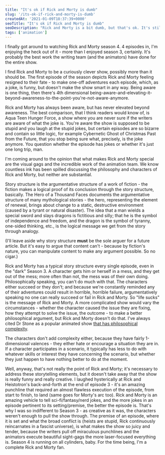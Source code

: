 ```yaml
---
title: "It's ok if Rick and Morty is dumb"
slug: '/its-ok-if-rick-and-morty-is-dumb'
createdAt: '2021-01-09T18:37:39+0000'
seoTitle: "It's ok if Rick and Morty is dumb"
seoDescription: "Rick and Morty is a bit dumb, but that's ok. It's still a great show."
tags: ['animation']
---
```


I finally got around to watching Rick and Morty season 4. 4 episodes in, I'm enjoying the heck out of it - more than I enjoyed season 3, certainly. It's probably the best work the writing team (and the animators) have done for the entire show.

I find Rick and Morty to be a curiously clever show, possibly more than it should be. The first episode of the season depicts Rick and Morty feeling resigned to their fate - to make one-off adventures each episode, which, as a joke, is funny, but doesn't make the show smart in any way. Being aware is one thing, then there's 4th dimensional being-aware-and-elevating-it-beyond-awareness-to-the-point-you're-not-aware-anymore.

Rick and Morty has always been aware, but has never elevated beyond awareness. The best comparison, that I think readers would know of, is Aqua Teen Hunger Force, a show where you are never sure if the writers are aware of what the joke is. You're aware the show is supposed to be stupid and you laugh at the stupid jokes, but certain episodes are so bizarre and contain so little logic, for example Cybernetic Ghost of Christmas Past from the Future, that you stop being sure what, precisely, is the joke anymore. You question whether the episode has jokes or whether it's just one long trip, man.

I'm coming around to the opinion that what makes Rick and Morty special are the visual gags and the incredible work of the animation team. We know countless ink has been spilled discussing the philosophy and characters of Rick and Morty, but neither are substantial.

Story structure is the argumentative structure of a work of fiction - the fiction makes a logical proof of its conclusion through the story structure, basically. The Hero of a Thousand Faces documents the argumentative structure of many mythological stories - the hero, representing the element of renewal, brings about change to a static, destructive environment (caused by a tyrant or natural disaster). The idea that a man wields a special sword and slays dragons is fictitious and silly; that he is the symbol of independence and freedom, and the dragon is the symbol of tyranny, one-sided thinking, etc., is the logical message we get from the story through analogy.

(I'll leave aside why story structure **must** be the sole arguer for a future article. But it's easy to argue that content can't - because by fiction's nature, you can manipulate content to make any argument possible. So no cigar.)

Rick and Morty has a typical story structure every single episode, even in the "dark" Season 3. A character gets him or herself in a mess, and they get out of the mess; more often than not, the mess was of their own doing. Philosophically speaking, you can't do much with that. The characters either succeed or they don't; and because we're constantly reminded any of their adventures could result in horrible, horrible failure, argumentatively speaking no one can really succeed or fail in Rick and Morty. So "life sucks" is the message of Rick and Morty. A more complicated show would vary the circumstances - whether the character caused the issue they are fixing, how they attempt to solve the issue, the outcome - to make a better philosophical argument, but Rick and Morty doesn't do that. I've always cited Dr Stone as a popular animated show <a href="https://youtu.be/B5iyC94hh-4)" target="_blank" rel="noopener noreferrer">that has philosophical complexity</a>.

The characters don't add complexity either, because they have fairly 1-dimensional valences - they either hate or encourage a situation they are in. If a character participates in a scenario, it typically has less to do with whatever skills or interest they have concerning the scenario, but whether they just happen to have nothing better to do at the moment.

Well, anyway, that's not really the point of Rick and Morty; it's necessary to address these storytelling elements, but it doesn't take away that the show is really funny and really creative. I laughed hysterically at Rick and Heistotron's back-and-forth at the end of episode 3 - it's an amazing punchline that required an almost flawless execution of the episode, from start to finish, to land (same goes for Morty's arc too). Rick and Morty is an amazing vehicle to tell sci-fi/fantasy/nerd jokes, and the more jokes in an episode pertinent to its setting/premise, the better the episode is. That's why I was so indifferent to Season 3 - as creative as it was, the characters weren't enough to pull the show through. The premise of an episode, where it is set and what the broad conflict is (heists are stupid, Rick continuously reincarnates in a fascist universe), is what makes the show so juicy and tender, because the writers pull off miraculous punchlines and the animators execute beautiful sight-gags the more laser-focused everything is. Season 4 is running on all cylinders, baby. For the time being, I'm a complete Rick and Morty fan.
